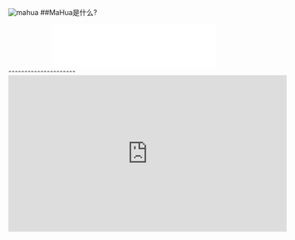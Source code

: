 ![mahua](mahua-logo.jpg)
##MaHua是什么?
<div align=center><iframe frameborder="no" border="0" marginwidth="0" marginheight="0" width=330 height=86 src="//music.163.com/outchain/player?type=2&id=30375690&auto=1&height=66"></iframe></div>
--------------------- 
<iframe width="560" height="315" src="https://www.youtube.com/embed/Ilg3gGewQ5U" frameborder="0" allowfullscreen></iframe>
